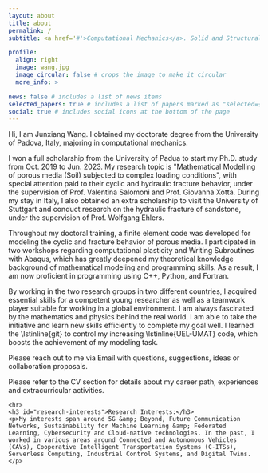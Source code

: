 ```yaml
---
layout: about
title: about
permalink: /
subtitle: <a href='#'>Computational Mechanics</a>. Solid and Structural Mechanics 

profile:
  align: right
  image: wang.jpg
  image_circular: false # crops the image to make it circular
  more_info: >

news: false # includes a list of news items
selected_papers: true # includes a list of papers marked as "selected={true}"
social: true # includes social icons at the bottom of the page
---
```


Hi, I am Junxiang Wang. I obtained my doctorate degree from the University of Padova, Italy, majoring in computational mechanics.

I won a full scholarship from the University of Padua to start my Ph.D. study
from Oct. 2019 to Jun. 2023. My research topic is "Mathematical Modelling of
porous media (Soil) subjected to complex loading conditions", with special attention
paid to their cyclic and hydraulic fracture behavior, under the supervision of
Prof.  Valentina Salomoni and Prof. Giovanna Xotta. During my stay in Italy, I
also obtained an extra scholarship to visit the University of Stuttgart and conduct
research on the hydraulic fracture of sandstone, under the supervision of Prof. Wolfgang Ehlers. 

Throughout my doctoral training, a finite element code  was developed for modeling the cyclic and
fracture behavior of porous media.  I participated in two workshops regarding computational plasticity
and Writing Subroutines with Abaqus, which has greatly deepened my theoretical
knowledge background of mathematical modeling and programming skills. As a result, I am now proficient in programming using C++, Python, and Fortran.

By working in the two research
groups in two different countries, I acquired essential skills for a competent
young researcher as well as a teamwork player suitable for working in a global environment. I am always fascinated by the mathematics and physics behind the real world.   I am able to take the initiative and learn new
skills efficiently to complete my goal well.  I learned the
\lstinline{git}  to control my increasing \lstinline{UEL-UMAT} code, which 
boosts the achievement of my modeling task.   

Please reach out to me via Email with questions, suggestions, ideas or collaboration proposals.

Please refer to the CV section for details about my career path, experiences and extracurricular activities.

    <hr>
    <h3 id="research-interests">Research Interests:</h3>
    <p>My interests span around 5G &amp; Beyond, Future Communication Networks, Sustainability for Machine Learning &amp; Federated Learning, Cybersecurity and Cloud-native technologies. In the past, I worked in various areas around Connected and Autonomous Vehicles (CAVs), Cooperative Intelligent Transportation Systems (C-ITSs), Serverless Computing, Industrial Control Systems, and Digital Twins.</p>
